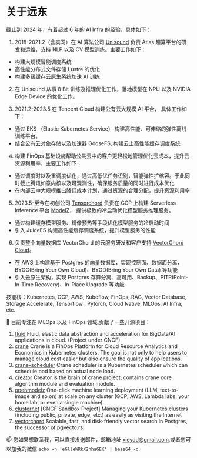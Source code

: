 # 关于远东


截止到 2024 年，有着超过 6 年的 AI Infra 的经验，具体如下：
1. 2018-2021.2（含实习）在 AI 算法公司 [Unisound](https://www.unisound.com/) 负责 Atlas 超算平台的研发和运维，支持 NLP 以及 CV 模型训练。主要工作如下：
- 构建大规模智能调度系统
- 高性能分布式文件存储 Lustre 的优化
- 构建多级缓存云原生系统加速 AI 训练

2. 在 Unisound 从事 8 Bit 训练及推理优化工作，落地模型在 NPU 以及 NVIDIA Edge Device 的优化工作。

3. 2021.2-2023.5 在 Tencent Cloud 构建公有云大规模 AI 平台， 具体工作如下：
- 通过 EKS （Elastic Kubernetes Service） 构建高性能、可伸缩的弹性离线训练平台。
- 结合公有云对象存储以及加速器 GooseFS, 构建云上高性能缓存调度系统

4. 构建 FinOps 基础设施帮助公共云中的客户更轻松地管理优化云成本，提升云资源利用率，主要工作如下：
- 通过调度时以及重调度优化，通过高低优任务识别，智能弹性扩缩容。于此同时截止腾讯如意内核以及可观测性，确保服务质量的同时进行成本优化
- 在内部云中大规模推出降低成本计划，通过资源的合理分配，提升资源利用率

5. 2023.5-至今在初创公司 [Tensorchord](https://vectorchord.ai) 负责在 GCP 上构建 Serverless Inference 平台 [ModelZ](https://modelz.ai/)， 提供极致的冷启动优化模型服务推理服务。
- 通过构建缓存模型服务、镜像预热等手段优化模型服务的冷启动时间
- 引入 JuiceFS 构建高性能缓存调度系统，提升模型服务的性能

6. 负责整个向量数据库 VectorChord 的云服务研发和客户支持 [VectorChord Cloud](https://cloud.vectorchord.ai)。
- 在 AWS 上构建基于 Postgres 的向量数据库，实现控制面、数据面分离，BYOC(Bring Your Own Cloud)、BYOD(Bring Your Own Data) 等功能
- 引入云原生架构，实现 Postgres 存算分离、高可用、Backup、PITR(Point-In-Time Recovery)、In-Place Upgrade 等功能

技能栈：Kubernetes, GCP, AWS, Kubeflow, FinOps, RAG, Vector Database, Storage Accelerate, Tensorflow , Pytorch, Cloud Native, MLOps, AI Infra, etc.

🌱 目前专注在 MLOps 以及 FinOps 领域,贡献了一些开源项目：
1. [fluid](https://github.com/fluid-cloudnative/fluid) Fluid, elastic data abstraction and acceleration for BigData/AI applications in cloud. (Project under CNCF)
2. [crane](https://github.com/gocrane/crane) Crane is a FinOps Platform for Cloud Resource Analytics and Economics in Kubernetes clusters. The goal is not only to help users to manage cloud cost easier but also ensure the quality of applications.
3. [crane-scheduler](https://github.com/gocrane/crane-scheduler) Crane scheduler is a Kubernetes scheduler which can schedule pod based on actual node load.
4. [creator](https://github.com/gocrane/creator) Creator is the brain of crane project, contains crane core algorithm module and evaluation module.
5. [openmodelz](https://github.com/tensorchord/openmodelz) One-click machine learning deployment (LLM, text-to-image and so on) at scale on any cluster (GCP, AWS, Lambda labs, your home lab, or even a single machine).
6. [clusternet](https://github.com/clusternet/clusternet) [CNCF Sandbox Project] Managing your Kubernetes clusters (including public, private, edge, etc.) as easily as visiting the Internet
7. [vectorchord](https://github.com/tensorchord/VectorChord) Scalable, fast, and disk-friendly vector search in Postgres, the successor of pgvecto.rs.


📫  您如果想联系我，可以直接发送邮件，邮箱地址 xieydd@gmail.com,或者您可以加我的微信 `echo -n 'eGlleWRkX2hhaGEK' | base64 -d`.


